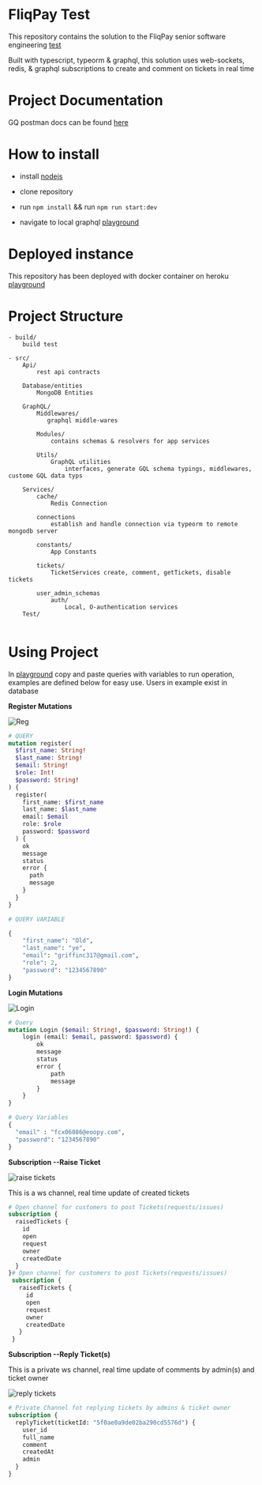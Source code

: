 # FliqPay Test

This repository contains the solution to the FliqPay senior software engineering [test](https://docs.google.com/document/d/1sz_g5McxhBRze_VfK0QNWeN7J4BRuZzh0KZU6_bGyKo/edit)
<br>

Built with typescript, typeorm & graphql, this solution uses web-sockets, redis, & graphql subscriptions to create and comment 
on tickets in real time

# Project Documentation

GQ postman docs can be found [here](https://documenter.getpostman.com/view/10077490/T17NZjAq?version=latest)

# How to install

-   install [nodejs](https://nodejs.org/en/download/)

-   clone repository

-   run `npm install` && run `npm run start:dev`

-   navigate to local graphql [playground](http://localhost:5500/playground)

# Deployed instance 

This repository has been deployed with docker container on heroku [playground](https://fliqpay.herokuapp.com/playground) 

# Project Structure

```text
- build/ 
    build test

- src/
    Api/
        rest api contracts

    Database/entities
        MongoDB Entities

    GraphQL/
        Middlewares/
           graphql middle-wares     
          
        Modules/
            contains schemas & resolvers for app services
        
        Utils/
            GraphQL utilities
                interfaces, generate GQL schema typings, middlewares, custome GQL data typs
        
    Services/
        cache/
            Redis Connection
        
        connections
            establish and handle connection via typeorm to remote mongodb server

        constants/
            App Constants
        
        tickets/
            TicketServices create, comment, getTickets, disable tickets
    
        user_admin_schemas
            auth/
                Local, O-authentication services
    Test/
    
```

# Using Project

In [playground](https://fliqpay.herokuapp.com/playground) copy and paste queries with 
variables to run operation, examples are defined below
for easy use. Users in example exist in database

**Register Mutations**

![Reg](./doc/register.png)


```graphql endpoint doc
# QUERY
mutation register(
  $first_name: String!
  $last_name: String!
  $email: String!
  $role: Int!
  $password: String!
) {
  register(
    first_name: $first_name
    last_name: $last_name
    email: $email
    role: $role
    password: $password
  ) {
    ok
    message
    status
    error {
      path
      message
    }
  }
}

# QUERY VARIABLE

{
    "first_name": "Old", 
    "last_name": "ye", 
    "email": "griffinc317@gmail.com",
    "role": 2,
    "password": "1234567890"
}
```

**Login Mutations**

![Login](./doc/login.png)

```graphql endpoint doc
# Query
mutation Login ($email: String!, $password: String!) {
    login (email: $email, password: $password) {
        ok
        message
        status
        error {
            path
            message
        }
    }
}

# Query Variables
{
  "email" : "fcx06086@eoopy.com",
  "password": "1234567890"
}
```

**Subscription --Raise Ticket**

![raise tickets](./doc/raised-tickets-subs.png)

This is a ws channel, real time update of created tickets

```graphql endpoint doc
# Open channel for customers to post Tickets(requests/issues)
subscription {
  raisedTickets {
    id
    open
    request
    owner
    createdDate 
  }
}# Open channel for customers to post Tickets(requests/issues)
 subscription {
   raisedTickets {
     id
     open
     request
     owner
     createdDate 
   }
 }
```

**Subscription --Reply Ticket(s)**

This is a private ws channel, real time update of comments by admin(s) and ticket owner

![reply tickets](./doc/relpy-tickets-subs.png)


```graphql endpoint doc
# Private Channel fot replying tickets by admins & ticket owner
subscription {
  replyTicket(ticketId: "5f0ae0a9de02ba290cd5576d") {
    user_id
    full_name
    comment
    createdAt
    admin
  }
}
```